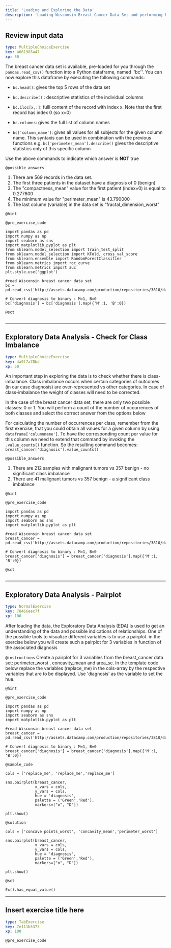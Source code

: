 ```yaml
---
title: 'Loading and Exploring the Data'
description: 'Loading Wisconsin Breast Cancer Data Set and performing Exploratory Data Analysis'
---
```


## Review input data

```yaml
type: MultipleChoiceExercise
key: a661985a47
xp: 50
```

The breast cancer data set is available, pre-loaded for you through the `pandas.read_csv()` function into a Python dataframe, named ''bc''. You can now explore this dataframe by executing the following commands:

- `bc.head()`: gives the top 5 rows of the data set

- `bc.describe()` : descriptive statistics of the individual columns

- `bc.iloc[x,:]`: fulll content of the record with index x. Note that the first record has index 0 (so x=0)

- `bc.columns`: gives the full list of column names

- `bc['column_name']`: gives all values for all subjects for the given column name. This syntaxis can be used in combination with the previous functions e.g. `bc['perimeter_mean'].describe()` gives the descriptive statistics only of this specific column


Use the above commands to indicate which answer is **NOT** true

`@possible_answers`
1. There are 569 records in the data set. 
2. The first three patients in the dataset have a diagnosis of 0 (benign)
3. The "compactness_mean" value for the first patient (index=0) is equal to 0.277600
4. The minimum value for "perimeter_mean" is 43.790000
5. The last column (variable) in the data set is "fractal_dimension_worst"

`@hint`


`@pre_exercise_code`
```{python}
import pandas as pd
import numpy as np
import seaborn as sns
import matplotlib.pyplot as plt
from sklearn.model_selection import train_test_split 
from sklearn.model_selection import KFold, cross_val_score 
from sklearn.ensemble import RandomForestClassifier 
from sklearn.metrics import roc_curve
from sklearn.metrics import auc
plt.style.use('ggplot')

#read Wisconsin breast cancer data set
bc = pd.read_csv('http://assets.datacamp.com/production/repositories/3810/datasets/7c19b7d9c1db98790fcf3efc234807a478e6a53e/data.csv')

# Convert diagnosis to binary : M=1, B=0
bc['diagnosis'] = bc['diagnosis'].map({'M':1, 'B':0})
```

`@sct`
```{python}

```

---

## Exploratory Data Analysis - Check for Class Imbalance

```yaml
type: MultipleChoiceExercise
key: 4a9f7a78bd
xp: 50
```

An important step in exploring the data is to check whether there is class-imbalance. Class imbalance occurs when certain categories of outcomes (in our case diagnosis) are over-represented vs other categories. In case of class-imbalance the weight of classes will need to be corrected.

In the case of the breast cancer data set, there are only two possible classes: 0 or 1. You will perform a count of the number of occurrences of both classes and select the correct answer from the options below

For calculating the number of occurrences per class, remember from the first exercise, that you could obtain all values for a given column by using `dataframe['columnname']`. To have the corresponding count per value for this column we need to extend that command by invoking the `.value_counts()` function. So the resulting command becomes: `breast_cancer['diagnosis'].value_counts()`

`@possible_answers`
1. There are 212 samples with malignant tumors vs 357 benign - no significant class imbalance
2. There are 41 malignant tumors vs 357 benign - a significant class imbalance

`@hint`


`@pre_exercise_code`
```{python}
import pandas as pd
import numpy as np
import seaborn as sns
import matplotlib.pyplot as plt

#read Wisconsin breast cancer data set
breast_cancer = pd.read_csv('http://assets.datacamp.com/production/repositories/3810/datasets/7c19b7d9c1db98790fcf3efc234807a478e6a53e/data.csv')

# Convert diagnosis to binary : M=1, B=0
breast_cancer['diagnosis'] = breast_cancer['diagnosis'].map({'M':1, 'B':0})
```

`@sct`
```{python}

```

---

## Exploratory Data Analysis - Pairplot

```yaml
type: NormalExercise
key: 78466eec7f
xp: 100
```

After loading the data, the Exploratory Data Analysis (EDA) is used to get an understanding of the data and possible indications of relationships. One of the possible tools to visualize different variables is to use a pairplot. in the exercise below you will create such a pairplot for 3 variables in function of the associated diagnosis

`@instructions`
Create a pairplot for 3 variables from the breast_cancer data set: perimeter_worst , concavity_mean and area_se. In the template code below replace the variables (replace_me) in the cols-array by the respective variables that are to be displayed. Use 'diagnosis' as the variable to set the hue.

`@hint`


`@pre_exercise_code`
```{python}
import pandas as pd
import numpy as np
import seaborn as sns
import matplotlib.pyplot as plt

#read Wisconsin breast cancer data set
breast_cancer = pd.read_csv('http://assets.datacamp.com/production/repositories/3810/datasets/7c19b7d9c1db98790fcf3efc234807a478e6a53e/data.csv')

# Convert diagnosis to binary : M=1, B=0
breast_cancer['diagnosis'] = breast_cancer['diagnosis'].map({'M':1, 'B':0})
```

`@sample_code`
```{python}
cols = ['replace_me', 'replace_me','replace_me']

sns.pairplot(breast_cancer,
             x_vars = cols,
             y_vars = cols,
             hue = 'diagnosis', 
             palette = ('Green','Red'), 
             markers=["o", "D"]) 
            
plt.show()
```

`@solution`
```{python}
cols = ['concave points_worst', 'concavity_mean','perimeter_worst']

sns.pairplot(breast_cancer,
             x_vars = cols,
             y_vars = cols,
             hue = 'diagnosis', 
             palette = ('Green','Red'), 
             markers=["o", "D"]) 
            
plt.show()
```

`@sct`
```{python}
Ex().has_equal_value()
```

---

## Insert exercise title here

```yaml
type: TabExercise
key: 7e111b5373
xp: 100
```



`@pre_exercise_code`
```{python}

```
